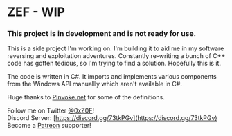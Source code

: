# ZEF - WIP
### This project is in development and is not ready for use.
This is a side project I'm working on. I'm building it to aid me in my software reversing and exploitation adventures. Constantly re-writing a bunch of C++ code has gotten tedious, so I'm trying to find a solution. Hopefully this is it.

The code is written in C#. It imports and implements various components from the Windows API manuallly which aren't available in C#.

Huge thanks to [PInvoke.net](http://pinvoke.net/index.aspx) for some of the definitions.

Follow me on Twitter [@0xZ0F](https://twitter.com/0xZ0F)!  
Discord Server: [https://discord.gg/73tkPGv](https://discord.gg/73tkPGv)  
Become a [Patreon](https://www.patreon.com/z0f) supporter!  
